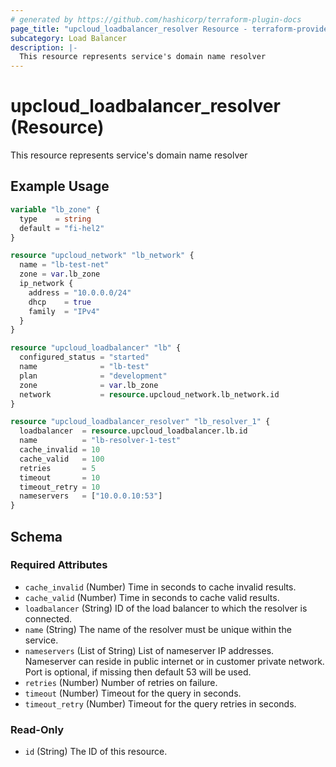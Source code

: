 ```yaml
---
# generated by https://github.com/hashicorp/terraform-plugin-docs
page_title: "upcloud_loadbalancer_resolver Resource - terraform-provider-upcloud"
subcategory: Load Balancer
description: |-
  This resource represents service's domain name resolver
---
```


# upcloud_loadbalancer_resolver (Resource)

This resource represents service's domain name resolver

## Example Usage

```terraform
variable "lb_zone" {
  type    = string
  default = "fi-hel2"
}

resource "upcloud_network" "lb_network" {
  name = "lb-test-net"
  zone = var.lb_zone
  ip_network {
    address = "10.0.0.0/24"
    dhcp    = true
    family  = "IPv4"
  }
}

resource "upcloud_loadbalancer" "lb" {
  configured_status = "started"
  name              = "lb-test"
  plan              = "development"
  zone              = var.lb_zone
  network           = resource.upcloud_network.lb_network.id
}

resource "upcloud_loadbalancer_resolver" "lb_resolver_1" {
  loadbalancer  = resource.upcloud_loadbalancer.lb.id
  name          = "lb-resolver-1-test"
  cache_invalid = 10
  cache_valid   = 100
  retries       = 5
  timeout       = 10
  timeout_retry = 10
  nameservers   = ["10.0.0.10:53"]
}
```

<!-- schema generated by tfplugindocs -->
## Schema

### Required Attributes

- `cache_invalid` (Number) Time in seconds to cache invalid results.
- `cache_valid` (Number) Time in seconds to cache valid results.
- `loadbalancer` (String) ID of the load balancer to which the resolver is connected.
- `name` (String) The name of the resolver must be unique within the service.
- `nameservers` (List of String) List of nameserver IP addresses. Nameserver can reside in public internet or in customer private network. 
				Port is optional, if missing then default 53 will be used.
- `retries` (Number) Number of retries on failure.
- `timeout` (Number) Timeout for the query in seconds.
- `timeout_retry` (Number) Timeout for the query retries in seconds.

### Read-Only

- `id` (String) The ID of this resource.
